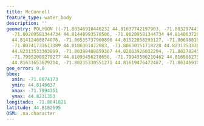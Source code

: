 ```yaml
---
title: McConnell
feature_type: water_body
description: ''
geometry: POLYGON ((-71.80346910446232 44.81637742197903, -71.80329744308601 44.81479437322096,
  -71.80209581344734 44.81448993578506, -71.80209581344734 44.81406372067526, -71.8031257817088
  44.81412460874076, -71.80535737960896 44.81522058293127, -71.80698816268931 44.81576856221534,
  -71.80741731613189 44.8186301472083, -71.80630151718228 44.82313533363899, -71.80518571823175
  44.82313533363899, -71.80398408859307 44.82063926032294, -71.80278245895438 44.81911721136198,
  -71.79952089279277 44.81893456278658, -71.79943506210462 44.81698627531465, -71.80089418380867
  44.81631653629214, -71.80235330551271 44.81619476472487, -71.80346910446232 44.81637742197903))
geo_error: 0.0
bbox:
  xmin: -71.8074173
  ymin: 44.8140637
  xmax: -71.7994351
  ymax: 44.8231353
longitude: -71.8041821
latitude: 44.8182695
OSM: .na.character
---
```

